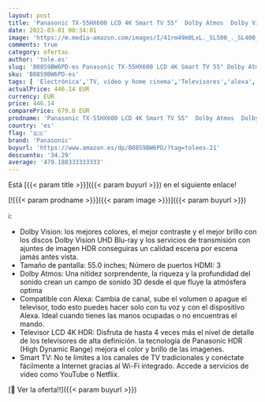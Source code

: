 ```yaml
---
layout: post
title: 'Panasonic TX-55HX600 LCD 4K Smart TV 55"  Dolby Atmos  Dolby Vision  Compatible con Amazon Alexa  Compatible con el Asistente de Google  4 Puertos HDMI  USB  WiFi - Negro'
date: 2022-03-01 00:34:01
image: 'https://m.media-amazon.com/images/I/41rm49m0LxL._SL500_._SL400_.jpg'
comments: true
category: ofertas
author: 'tole.es'
slug: 'B08S9BW6PD-es Panasonic TX-55HX600 LCD 4K Smart TV 55" Dolby Atmos Dolby...'
sku: 'B08S9BW6PD-es'
tags: [ 'Electrónica','TV, vídeo y home cinema','Televisores','alexa','panasonic', ]
actualPrice: 446.14 EUR
currency: EUR
price: 446.14
comparePrice: 679.0 EUR
prodname: 'Panasonic TX-55HX600 LCD 4K Smart TV 55"  Dolby Atmos  Dolby Vision  Compatible con Amazon Alexa  Compatible con el Asistente de Google  4 Puertos HDMI  USB  WiFi - Negro'
country: 'es'
flag: '🇪🇸'
brand: 'Panasonic'
buyurl: 'https://www.amazon.es/dp/B08S9BW6PD/?tag=tolees-21'
descuento: '34.29'
average: '479.188333333333'
---
```


Está [{{< param title >}}]({{< param buyurl >}}) en el siguiente enlace!

[![{{< param prodname >}}]({{< param image >}})]({{< param buyurl >}})

ℹ️:

- Dolby Vision: los mejores colores, el mejor contraste y el mejor brillo con los discos Dolby Vision UHD Blu-ray y los servicios de transmisión con ajuntes de imagen HDR conseguiras un calidad escena por escena jamás antes vista.
- Tamaño de pantalla: 55.0 inches; Número de puertos HDMI: 3
- Dolby Atmos: Una nitidez sorprendente, la riqueza y la profundidad del sonido crean un campo de sonido 3D desde el que fluye la atmósfera optima
- Compatible con Alexa: Cambia de canal, sube el volumen o apague el televisor, todo esto puedes hacer solo con tu voz y con el dispositivo Alexa. Ideal cuando tienes las manos ocupadas o no encuentras el mando.
- Televisor LCD 4K HDR: Disfruta de hasta 4 veces más el nivel de detalle de los televisores de alta definición. la tecnología de Panasonic HDR (High Dynamic Range) mejora el color y brillo de las imagenes.
- Smart TV: No te limites a los canales de TV tradicionales y conéctate fácilmente a Internet gracias al Wi-Fi integrado. Accede a servicios de video como YouTube o Netflix.

[🛒 Ver la oferta!!]({{< param buyurl >}})
